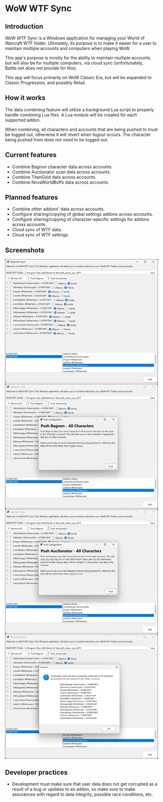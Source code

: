 # WoW WTF Sync

## Introduction

WoW WTF Sync is a Windows application for managing your World of Warcraft WTF folder. Ultimately, its purpose is to make it easier for a user to maintain multiple accounts and computers when playing WoW.

This app's purpose is mostly for the ability to maintain multiple accounts, but will also be for multiple computers, via cloud sync (unfortunately, Battle.net does not provide for this).

This app will focus primarily on WoW Classic Era, but will be expanded to Classic Progression, and possibly Retail.

## How it works

The data combining feature will utilize a background Lua script to properly handle combining Lua files. A Lua module will be created for each supported addon.

When combining, all characters and accounts that are being pushed to must be logged out, otherwise it will revert when logout occurs. The character being pushed from does not need to be logged out.

## Current features

- Combine Bagnon character data across accounts.
- Combine Auctionator scan data across accounts.
- Combine TitanGold data across accounts.
- Combine NovaWorldBuffs data across accounts.

## Planned features

- Combine other addons' data across accounts.
- Configure sharing/copying of global settings addons across accounts.
- Configure sharing/copying of character-specific settings for addons across accounts.
- Cloud sync of WTF data.
- Cloud sync of WTF settings.

## Screenshots

![alt text](https://github.com/bjthompson805/WowWtfSync/blob/master/Resources/screenshot-1.png?raw=true)
![alt text](https://github.com/bjthompson805/WowWtfSync/blob/master/Resources/screenshot-2.png?raw=true)
![alt text](https://github.com/bjthompson805/WowWtfSync/blob/master/Resources/screenshot-3.png?raw=true)
![alt text](https://github.com/bjthompson805/WowWtfSync/blob/master/Resources/screenshot-4.png?raw=true)

## Developer practices

- Development must make sure that user data does not get corrupted as a result of a bug or updates to an addon, so make sure to make assurances with regard to data integrity, possible race conditions, etc.

